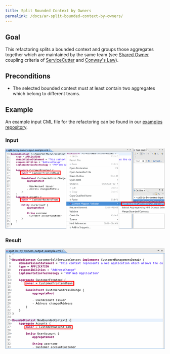 ```yaml
---
title: Split Bounded Context by Owners
permalink: /docs/ar-split-bounded-context-by-owners/
---
```


## Goal
This refactoring splits a bounded context and groups those aggregates together which are maintained by the same team (see 
[Shared Owner](https://github.com/ServiceCutter/ServiceCutter/wiki/CC-3-Shared-Owner) coupling criteria of 
[ServiceCutter](https://servicecutter.github.io/) and [Conway's Law](https://en.wikipedia.org/wiki/Conway%27s_law)).

## Preconditions
 * The selected bounded context must at least contain two aggregates which belong to different teams.

## Example
An example input CML file for the refactoring can be found in our [examples repository](https://github.com/ContextMapper/context-mapper-examples/tree/master/src/main/resources/architectural-refactorings).

### Input
<a href="/img/split-bc-by-owners-input.png">![Split Bounded Context by Owners Example Input](/img/split-bc-by-owners-input.png)</a>

### Result
<a href="/img/split-bc-by-owners-output.png">![Split Bounded Context by Owners Example Output](/img/split-bc-by-owners-output.png)</a>
